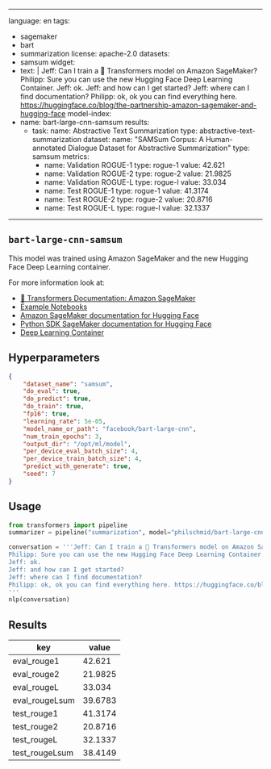 
---
language: en
tags:
- sagemaker
- bart
- summarization
license: apache-2.0
datasets:
- samsum
widget:
- text: | 
    Jeff: Can I train a 🤗 Transformers model on Amazon SageMaker? 
    Philipp: Sure you can use the new Hugging Face Deep Learning Container. 
    Jeff: ok.
    Jeff: and how can I get started? 
    Jeff: where can I find documentation? 
    Philipp: ok, ok you can find everything here. https://huggingface.co/blog/the-partnership-amazon-sagemaker-and-hugging-face
model-index:
- name: bart-large-cnn-samsum
  results:
  - task: 
      name: Abstractive Text Summarization
      type: abstractive-text-summarization
    dataset:
      name: "SAMSum Corpus: A Human-annotated Dialogue Dataset for Abstractive Summarization" 
      type: samsum
    metrics:
       - name: Validation ROGUE-1
         type: rogue-1
         value: 42.621
       - name: Validation ROGUE-2
         type: rogue-2
         value: 21.9825
       - name: Validation ROGUE-L
         type: rogue-l
         value: 33.034
       - name: Test ROGUE-1
         type: rogue-1
         value: 41.3174
       - name: Test ROGUE-2
         type: rogue-2
         value: 20.8716
       - name: Test ROGUE-L
         type: rogue-l
         value: 32.1337 
---

## `bart-large-cnn-samsum`

This model was trained using Amazon SageMaker and the new Hugging Face Deep Learning container.

For more information look at:
- [🤗 Transformers Documentation: Amazon SageMaker](https://huggingface.co/transformers/sagemaker.html)
- [Example Notebooks](https://github.com/huggingface/notebooks/tree/master/sagemaker)
- [Amazon SageMaker documentation for Hugging Face](https://docs.aws.amazon.com/sagemaker/latest/dg/hugging-face.html)
- [Python SDK SageMaker documentation for Hugging Face](https://sagemaker.readthedocs.io/en/stable/frameworks/huggingface/index.html)
- [Deep Learning Container](https://github.com/aws/deep-learning-containers/blob/master/available_images.md#huggingface-training-containers)

## Hyperparameters
```json
{
    "dataset_name": "samsum",
    "do_eval": true,
    "do_predict": true,
    "do_train": true,
    "fp16": true,
    "learning_rate": 5e-05,
    "model_name_or_path": "facebook/bart-large-cnn",
    "num_train_epochs": 3,
    "output_dir": "/opt/ml/model",
    "per_device_eval_batch_size": 4,
    "per_device_train_batch_size": 4,
    "predict_with_generate": true,
    "seed": 7
}
```

## Usage
```python
from transformers import pipeline
summarizer = pipeline("summarization", model="philschmid/bart-large-cnn-samsum")

conversation = '''Jeff: Can I train a 🤗 Transformers model on Amazon SageMaker? 
Philipp: Sure you can use the new Hugging Face Deep Learning Container. 
Jeff: ok.
Jeff: and how can I get started? 
Jeff: where can I find documentation? 
Philipp: ok, ok you can find everything here. https://huggingface.co/blog/the-partnership-amazon-sagemaker-and-hugging-face                                           
'''
nlp(conversation)
```

## Results

| key | value |
| --- | ----- |
| eval_rouge1 | 42.621 |
| eval_rouge2 | 21.9825 |
| eval_rougeL | 33.034 |
| eval_rougeLsum | 39.6783 |
| test_rouge1 | 41.3174 |
| test_rouge2 | 20.8716 |
| test_rougeL | 32.1337 |
| test_rougeLsum | 38.4149 |

